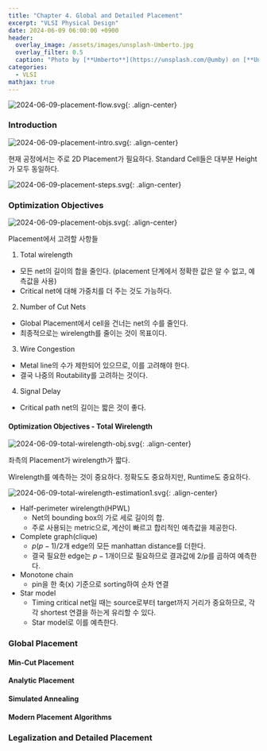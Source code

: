 ```yaml
---
title: "Chapter 4. Global and Detailed Placement"
excerpt: "VLSI Physical Design"
date: 2024-06-09 06:00:00 +0900
header:
  overlay_image: /assets/images/unsplash-Umberto.jpg
  overlay_filter: 0.5
  caption: "Photo by [**Umberto**](https://unsplash.com/@umby) on [**Unsplash**](https://unsplash.com/)"
categories:
  - VLSI
mathjax: true
---
```


![2024-06-09-placement-flow.svg]({{site.baseurl}}/assets/images/2024-06-09-placement-flow.svg){: .align-center}

### Introduction

![2024-06-09-placement-intro.svg]({{site.baseurl}}/assets/images/2024-06-09-placement-intro.svg){: .align-center}

현재 공정에서는 주로 2D Placement가 필요하다. Standard Cell들은 대부분 Height가 모두 동일하다.

![2024-06-09-placement-steps.svg]({{site.baseurl}}/assets/images/2024-06-09-placement-steps.svg){: .align-center}

### Optimization Objectives

![2024-06-09-placement-objs.svg]({{site.baseurl}}/assets/images/2024-06-09-placement-objs.svg){: .align-center}

Placement에서 고려할 사항들

1. Total wirelength
  - 모든 net의 길이의 합을 줄인다. (placement 단계에서 정확한 값은 알 수 없고, 예측값을 사용)
  - Critical net에 대해 가중치를 더 주는 것도 가능하다.
2. Number of Cut Nets
  - Global Placement에서 cell을 건너는 net의 수를 줄인다.
  - 최종적으로는 wirelength를 줄이는 것이 목표이다.
3. Wire Congestion
  - Metal line의 수가 제한되어 있으므로, 이를 고려해야 한다.
  - 결국 나중의 Routability를 고려하는 것이다.
4. Signal Delay
  - Critical path net의 길이는 짧은 것이 좋다.

#### Optimization Objectives - Total Wirelength

![2024-06-09-total-wirelength-obj.svg]({{site.baseurl}}/assets/images/2024-06-09-total-wirelength-obj.svg){: .align-center}

좌측의 Placement가 wirelength가 짧다.

Wirelength를 예측하는 것이 중요하다. 정확도도 중요하지만, Runtime도 중요하다.

![2024-06-09-total-wirelength-estimation1.svg]({{site.baseurl}}/assets/images/2024-06-09-total-wirelength-estimation1.svg){: .align-center}

- Half-perimeter wirelength(HPWL)
  - Net의 bounding box의 가로 세로 길이의 합.
  - 주로 사용되는 metric으로, 계산이 빠르고 합리적인 예측값을 제공한다.
- Complete graph(clique)
  - $p(p-1)/2$개 edge의 모든 manhattan distance를 더한다.
  - 결국 필요한 edge는 $p-1$개이므로 필요하므로 결과값에 $2/p$를 곱하여 예측한다.
- Monotone chain
  - pin을 한 축(x) 기준으로 sorting하여 순차 연결
- Star model
  - Timing critical net일 때는 source로부터 target까지 거리가 중요하므로, 각각 shortest 연결을 하는게 유리할 수 있다.
  - Star model로 이를 예측한다.



### Global Placement
  
#### Min-Cut Placement

#### Analytic Placement

#### Simulated Annealing

#### Modern Placement Algorithms

### Legalization and Detailed Placement